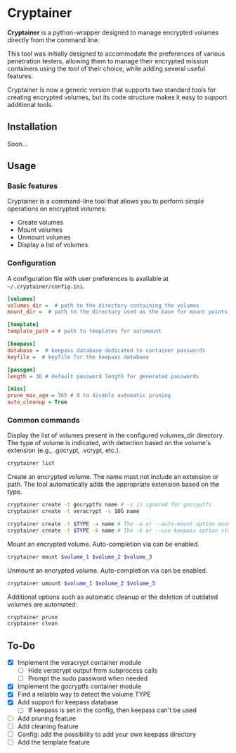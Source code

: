 # Cryptainer

**Cryptainer** is a python-wrapper designed to manage encrypted volumes directly from the command line.

This tool was initially designed to accommodate the preferences of various penetration testers, allowing them to manage their encrypted mission containers using the tool of their choice, while adding several useful features.

Cryptainer is now a generic version that supports two standard tools for creating encrypted volumes, but its code structure makes it easy to support additional tools.

## Installation

Soon...

## Usage

### Basic features

Cryptainer is a command-line tool that allows you to perform simple operations on encrypted volumes:

- Create volumes
- Mount volumes
- Unmount volumes
- Display a list of volumes

### Configuration

A configuration file with user preferences is available at `~/.cryptainer/config.ini`.

```ini
[volumes]
volumes_dir =  # path to the directory containing the volumes
mount_dir =  # path to the directory used as the base for mount points

[template]
template_path = # path to templates for automount

[keepass]
database =  # keepass database dedicated to container passwords
keyfile =  # keyfile for the keepass database

[passgen]
length = 30 # default password length for generated passwords

[misc]
prune_max_age = 365 # 0 to disable automatic pruning
auto_cleanup = True
```

### Common commands

Display the list of volumes present in the configured volumes_dir directory. The type of volume is indicated, with detection based on the volume's extension (e.g., .gocrypt, .vcrypt, etc.).

```bash
cryptainer list
```

Create an encrypted volume. The name must not include an extension or path. The tool automatically adds the appropriate extension based on the type.

```bash
cryptainer create -t gocryptfs name # -s is ignored for gocryptfs
cryptainer create -t veracrypt -s 10G name 

cryptainer create -t $TYPE -a name # The -a or --auto-mount option mounts the volume immediately after creation
cryptainer create -t $TYPE -k name # The -k or --use-keepass option stores the generated password directly in a keepass database
```

Mount an encrypted volume. Auto-completion via <TAB><TAB> can be enabled.

```bash
cryptainer mount $volume_1 $volume_2 $volume_3
```

Unmount an encrypted volume. Auto-completion via <TAB><TAB> can be enabled.

```bash
cryptainer umount $volume_1 $volume_2 $volume_3
```

Additional options such as automatic cleanup or the deletion of outdated volumes are automated:

```bash
cryptainer prune
cryptainer clean
```

## To-Do

- [x] Implement the veracrypt container module
    - [ ] Hide veracrypt output from subprocess calls
    - [ ] Prompt the sudo password when needed
- [x] Implement the gocryptfs container module
- [x] Find a reliable way to detect the volume TYPE
- [x] Add support for keepass database
    - [ ] If keepass is set in the config, then keepass can't be used
- [ ] Add pruning feature
- [ ] Add cleaning feature
- [ ] Config: add the possibility to add your own keepass directory
- [ ] Add the template feature